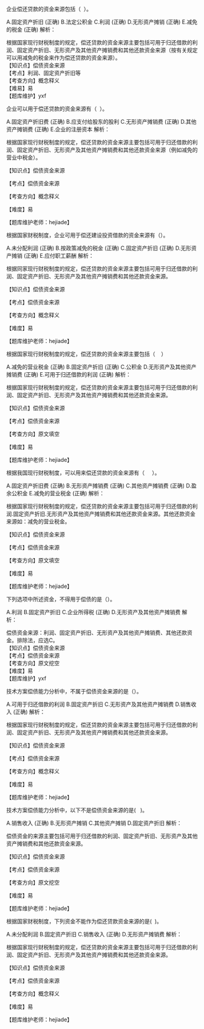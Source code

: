 <p>企业偿还贷款的资金来源包括（ &nbsp;）。</p>
A.固定资产折旧  (正确)
B.法定公积金
C.利润  (正确)
D.无形资产摊销  (正确)
E.减免的税金  (正确)
解析：<p>根据国家现行财税制度的规定，偿还贷款的资金来源主要包括可用于归还借款的利润、固定资产折旧、无形资产及其他资产摊销费和其他还款资金来源（按有关规定可以用减免的税金来作为偿还贷款的资金来源）。<br/>【知识点】偿债资金来源<br/>【考点】利润、固定资产折旧等<br/>【考查方向】概念释义<br/>【难易】易<br/>【题库维护】yxf</p>
<p>企业可以用于偿还贷款的资金来源有（ &nbsp;）。</p>
A.固定资产折旧费  (正确)
B.应支付给股东的股利
C.无形资产摊销费  (正确)
D.其他资产摊销费  (正确)
E.企业的注册资本
解析：<p>根据国家现行财税制度的规定，偿还贷款的资金来源主要包括可用于归还借款的利润、固定资产折旧、无形资产及其他资产摊销费和其他还款资金来源（例如减免的营业中税金）。</p><p>【知识点】偿债资金来源</p><p>【考点】偿债资金来源</p><p>【考查方向】概念释义</p><p>【难度】易</p><p>【题库维护老师：hejiade】</p>
<p>根据国家财税制度，企业可用于偿还建设投资借款的资金来源有（）。</p>
A.未分配利润  (正确)
B.按政策减免的税金  (正确)
C.固定资产折旧  (正确)
D.无形资产摊销  (正确)
E.应付职工薪酬
解析：<p>    根据同家现行财税制度的规定，偿还贷款的资金来源主要包括可用于归还借款的利润、固定资产折旧、无形资产及其他资产摊销费和其他还款资金来源。</p><p>    【知识点】偿债资金来源</p><p>    【考点】偿债资金来源</p><p>    【考查方向】概念释义</p><p>    【难度】易</p><p>    【题库维护老师：hejiade】</p>
<p>根据国家现行财税制度的规定，偿还贷款的资金来源主要包括（ &nbsp; &nbsp;）</p>
A.减免的营业税金  (正确)
B.固定资产折旧  (正确)
C.公积金
D.无形资产及其他资产摊销费  (正确)
E.可用于归还借款的利润  (正确)
解析：<p>根据国家现行财税制度的规定，偿还贷款的资金来源主要包括可用于归还借款的利润、固定资产折旧、无形资产及其他资产摊销费和其他还款资金来源。</p><p>【知识点】偿债资金来源</p><p>【考点】偿债资金来源</p><p>【考查方向】原文填空</p><p>【难度】易</p><p>【题库维护老师：hejiade】</p>
<p>根据我国现行财税制度，可以用来偿还贷款的资金来源有（ &nbsp; &nbsp; ）。</p>
A.固定资产折旧费  (正确)
B.无形资产摊销费  (正确)
C.其他资产摊销费  (正确)
D.盈余公积金
E.减免的营业税金  (正确)
解析：<p>根据国家现行财税制度的规定，偿还贷款的资金来源主要包括可用于归还借款的利润.固定资产折旧.无形资产及其他资产摊销费和其他还款资金来源。其他还款资金来源如：减免的营业税金。</p><p>【知识点】偿债资金来源</p><p>【考点】偿债资金来源</p><p>【考查方向】原文填空</p><p>【难度】易</p><p>【题库维护老师：hejiade】</p>
<p>下列选项中所述资金，不得用于偿债的是（）。</p>
A.利润
B.固定资产折旧
C.企业所得税  (正确)
D.无形资产及其他资产摊销费
解析：<p>偿债资金来源：利润、固定资产折旧、无形资产及其他资产摊销费、其他还款资金。排除法，应选C。<br/>【知识点】偿债资金来源<br/>【考点】偿债资金来源<br/>【考查方向】原文挖空<br/>【难度】易<br/>【题库维护】yxf</p>
<p>技术方案偿债能力分析中，不属于偿债资金来源的是（）。</p>
A.可用于归还借款的利润
B.固定资产折旧
C.无形资产及其他资产摊销费
D.销售收入  (正确)
解析：<p>    根据国家现行财税制度的规定，偿还贷款的资金来源主要包括可用于归还借款的利润、固定资产折旧、无形资产及其他资产摊销费和其他还款资金来源。</p><p>    【知识点】偿债资金来源</p><p>    【考点】偿债资金来源</p><p>    【考查方向】概念释义</p><p>    【难度】易</p><p>    【题库维护老师：hejiade】</p>
<p>技术方案偿债能力分析中，以下不是偿债资金来源的是( &nbsp; )。</p>
A.销售收入  (正确)
B.无形资产摊销
C.其他资产摊销
D.固定资产折旧
解析：<p>偿债资金的来源主要包括可用于归还借款的利润、固定资产折旧、无形资产及其他资产摊销费和其他还款资金来源。</p><p>【知识点】偿债资金来源</p><p>【考点】偿债资金来源</p><p>【考查方向】原文挖空</p><p>【难度】易</p><p>【题库维护老师：hejiade】</p>
<p>根据国家财税制度，下列资金不能作为偿还贷款资金来源的是( &nbsp;)。</p>
A.未分配利润
B.固定资产折旧
C.销售收入  (正确)
D.无形资产摊销费
解析：<p>根据国家现行财税制度的规定，偿还贷款的资金来源主要包括可用于归还借款的利润、固定资产折旧、无形资产及其他资产摊销费和其他还款资金来源。</p><p>【知识点】偿债资金来源</p><p>【考点】偿债资金来源</p><p>【考查方向】概念释义</p><p>【难度】易</p><p>【题库维护老师：hejiade】</p>
